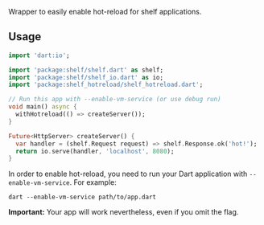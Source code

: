 Wrapper to easily enable hot-reload for shelf applications. 

## Usage

```dart
import 'dart:io';

import 'package:shelf/shelf.dart' as shelf;
import 'package:shelf/shelf_io.dart' as io;
import 'package:shelf_hotreload/shelf_hotreload.dart';

// Run this app with --enable-vm-service (or use debug run)
void main() async {
  withHotreload(() => createServer());
}

Future<HttpServer> createServer() {
  var handler = (shelf.Request request) => shelf.Response.ok('hot!');
  return io.serve(handler, 'localhost', 8080);
}
```


In order to enable hot-reload, you need to run your Dart application with `--enable-vm-service`. For example:
```
dart --enable-vm-service path/to/app.dart
```

**Important:** Your app will work nevertheless, even if you omit the flag.

